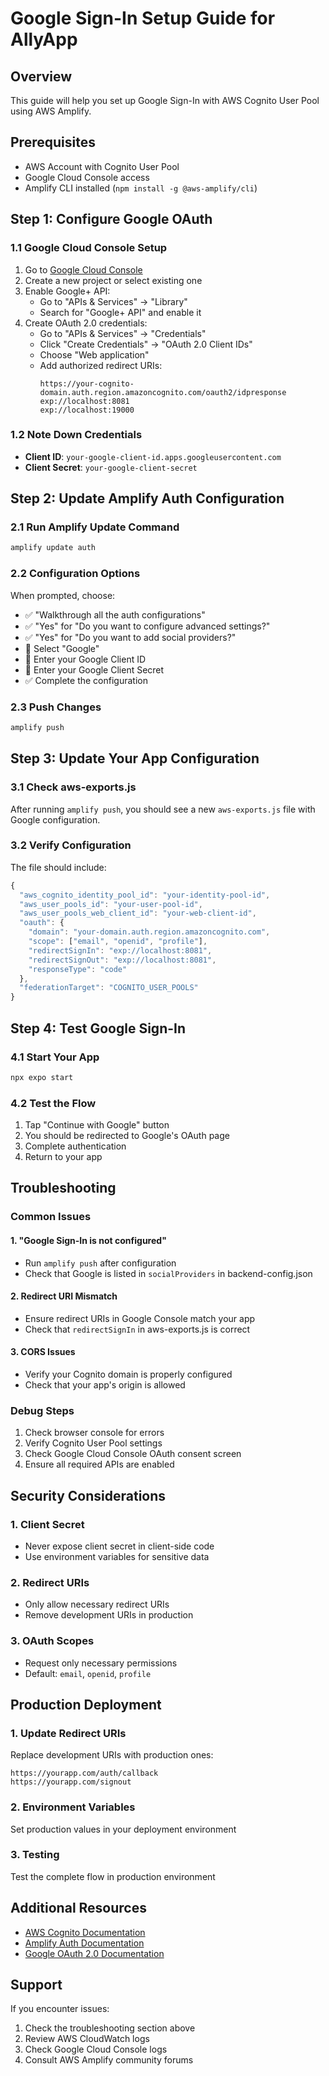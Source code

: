 # Google Sign-In Setup Guide for AllyApp

## Overview
This guide will help you set up Google Sign-In with AWS Cognito User Pool using AWS Amplify.

## Prerequisites
- AWS Account with Cognito User Pool
- Google Cloud Console access
- Amplify CLI installed (`npm install -g @aws-amplify/cli`)

## Step 1: Configure Google OAuth

### 1.1 Google Cloud Console Setup
1. Go to [Google Cloud Console](https://console.cloud.google.com/)
2. Create a new project or select existing one
3. Enable Google+ API:
   - Go to "APIs & Services" → "Library"
   - Search for "Google+ API" and enable it
4. Create OAuth 2.0 credentials:
   - Go to "APIs & Services" → "Credentials"
   - Click "Create Credentials" → "OAuth 2.0 Client IDs"
   - Choose "Web application"
   - Add authorized redirect URIs:
     ```
     https://your-cognito-domain.auth.region.amazoncognito.com/oauth2/idpresponse
     exp://localhost:8081
     exp://localhost:19000
     ```

### 1.2 Note Down Credentials
- **Client ID**: `your-google-client-id.apps.googleusercontent.com`
- **Client Secret**: `your-google-client-secret`

## Step 2: Update Amplify Auth Configuration

### 2.1 Run Amplify Update Command
```bash
amplify update auth
```

### 2.2 Configuration Options
When prompted, choose:
- ✅ "Walkthrough all the auth configurations"
- ✅ "Yes" for "Do you want to configure advanced settings?"
- ✅ "Yes" for "Do you want to add social providers?"
- 🔘 Select "Google"
- 📝 Enter your Google Client ID
- 📝 Enter your Google Client Secret
- ✅ Complete the configuration

### 2.3 Push Changes
```bash
amplify push
```

## Step 3: Update Your App Configuration

### 3.1 Check aws-exports.js
After running `amplify push`, you should see a new `aws-exports.js` file with Google configuration.

### 3.2 Verify Configuration
The file should include:
```javascript
{
  "aws_cognito_identity_pool_id": "your-identity-pool-id",
  "aws_user_pools_id": "your-user-pool-id",
  "aws_user_pools_web_client_id": "your-web-client-id",
  "oauth": {
    "domain": "your-domain.auth.region.amazoncognito.com",
    "scope": ["email", "openid", "profile"],
    "redirectSignIn": "exp://localhost:8081",
    "redirectSignOut": "exp://localhost:8081",
    "responseType": "code"
  },
  "federationTarget": "COGNITO_USER_POOLS"
}
```

## Step 4: Test Google Sign-In

### 4.1 Start Your App
```bash
npx expo start
```

### 4.2 Test the Flow
1. Tap "Continue with Google" button
2. You should be redirected to Google's OAuth page
3. Complete authentication
4. Return to your app

## Troubleshooting

### Common Issues

#### 1. "Google Sign-In is not configured"
- Run `amplify push` after configuration
- Check that Google is listed in `socialProviders` in backend-config.json

#### 2. Redirect URI Mismatch
- Ensure redirect URIs in Google Console match your app
- Check that `redirectSignIn` in aws-exports.js is correct

#### 3. CORS Issues
- Verify your Cognito domain is properly configured
- Check that your app's origin is allowed

### Debug Steps
1. Check browser console for errors
2. Verify Cognito User Pool settings
3. Check Google Cloud Console OAuth consent screen
4. Ensure all required APIs are enabled

## Security Considerations

### 1. Client Secret
- Never expose client secret in client-side code
- Use environment variables for sensitive data

### 2. Redirect URIs
- Only allow necessary redirect URIs
- Remove development URIs in production

### 3. OAuth Scopes
- Request only necessary permissions
- Default: `email`, `openid`, `profile`

## Production Deployment

### 1. Update Redirect URIs
Replace development URIs with production ones:
```
https://yourapp.com/auth/callback
https://yourapp.com/signout
```

### 2. Environment Variables
Set production values in your deployment environment

### 3. Testing
Test the complete flow in production environment

## Additional Resources

- [AWS Cognito Documentation](https://docs.aws.amazon.com/cognito/)
- [Amplify Auth Documentation](https://docs.amplify.aws/lib/auth/getting-started/q/platform/js/)
- [Google OAuth 2.0 Documentation](https://developers.google.com/identity/protocols/oauth2)

## Support

If you encounter issues:
1. Check the troubleshooting section above
2. Review AWS CloudWatch logs
3. Check Google Cloud Console logs
4. Consult AWS Amplify community forums
